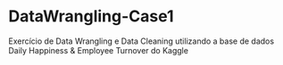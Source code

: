 # DataWrangling-Case1
Exercício de Data Wrangling e Data Cleaning utilizando a base de dados Daily Happiness &amp; Employee Turnover do Kaggle
